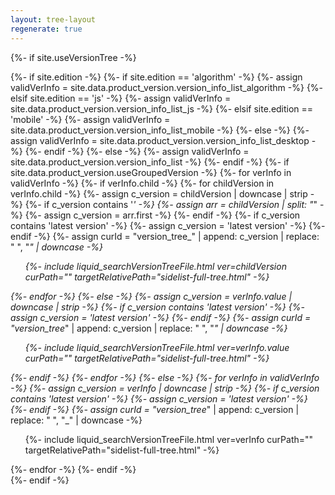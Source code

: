 ```yaml
---
layout: tree-layout
regenerate: true
---
```

{%- if site.useVersionTree -%}
    <div id="version_tree_list">
        {%- if site.edition -%}
            {%- if site.edition == 'algorithm' -%}
                {%- assign validVerInfo = site.data.product_version.version_info_list_algorithm -%}
            {%- elsif site.edition == 'js' -%}
                {%- assign validVerInfo = site.data.product_version.version_info_list_js -%}
            {%- elsif site.edition == 'mobile' -%}
                {%- assign validVerInfo = site.data.product_version.version_info_list_mobile -%}
            {%- else -%}
                {%- assign validVerInfo = site.data.product_version.version_info_list_desktop -%}
            {%- endif -%}
        {%- else -%}
            {%- assign validVerInfo = site.data.product_version.version_info_list -%}
        {%- endif -%}
        {%- if site.data.product_version.useGroupedVersion -%}
            {%- for verInfo in validVerInfo -%}
                {%- if verInfo.child -%}
                    {%- for childVersion in verInfo.child -%}
                        {%- assign c_version = childVersion | downcase | strip -%}
                        {%- if c_version contains '_' -%}
                            {%- assign arr = childVersion | split: "_" -%}
                            {%- assign c_version = arr.first -%}
                        {%- endif -%}
                        {%- if c_version contains 'latest version' -%}
                            {%- assign c_version = 'latest version' -%}
                        {%- endif -%}
                        {%- assign curId = "version_tree_" | append: c_version | replace: " ", "_" | downcase -%}
                        <ul class="version-tree-container " id="{{ curId }}">
                            {%- include liquid_searchVersionTreeFile.html ver=childVersion curPath="" targetRelativePath="sidelist-full-tree.html" -%}
                        </ul>
                    {%- endfor -%}
                {%- else -%}
                    {%- assign c_version = verInfo.value | downcase | strip -%}
                    {%- if c_version contains 'latest version' -%}
                        {%- assign c_version = 'latest version' -%}
                    {%- endif -%}
                    {%- assign curId = "version_tree_" | append: c_version | replace: " ", "_" | downcase -%}
                    <ul class="version-tree-container " id="{{ curId }}">
                    {%- include liquid_searchVersionTreeFile.html ver=verInfo.value curPath="" targetRelativePath="sidelist-full-tree.html" -%}
                    </ul>
                {%- endif -%}
            {%- endfor -%}
        {%- else -%}
            {%- for verInfo in validVerInfo -%}
                {%- assign c_version = verInfo | downcase | strip -%}
                {%- if c_version contains 'latest version' -%}
                    {%- assign c_version = 'latest version' -%}
                {%- endif -%}
                {%- assign curId = "version_tree_" | append: c_version | replace: " ", "_" | downcase -%}
                <ul class="version-tree-container " id="{{ curId }}">
                {%- include liquid_searchVersionTreeFile.html ver=verInfo curPath="" targetRelativePath="sidelist-full-tree.html" -%}
                </ul>
            {%- endfor -%}
        {%- endif -%}
        <span id="complete_loading_tree"></span>
    </div>
{%- endif -%}
